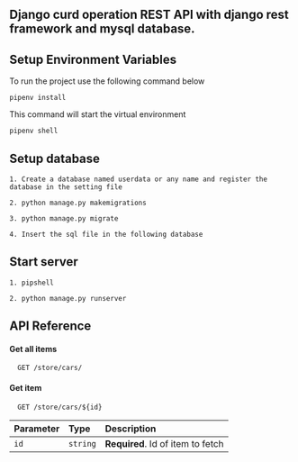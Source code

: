 
## Django curd operation REST API with django rest framework and mysql database.


## Setup Environment Variables

To run the project use the following command below

`pipenv install`

This command will start the virtual environment

  `pipenv shell`

## Setup database
    1. Create a database named userdata or any name and register the database in the setting file

    2. python manage.py makemigrations

    3. python manage.py migrate

    4. Insert the sql file in the following database
## Start server
    1. pipshell
    
    2. python manage.py runserver
## API Reference

#### Get all items

```http
  GET /store/cars/
```


#### Get item

```http
  GET /store/cars/${id}
```

| Parameter | Type     | Description                       |
| :-------- | :------- | :-------------------------------- |
| `id`      | `string` | **Required**. Id of item to fetch |




